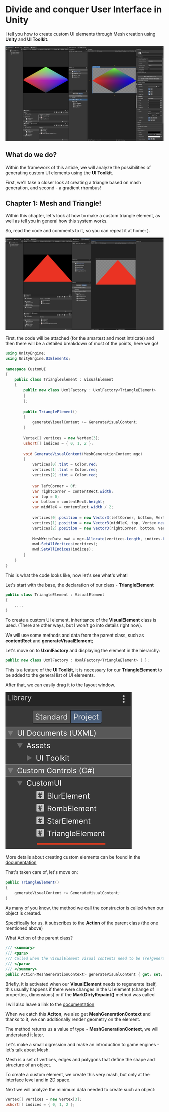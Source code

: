 # Divide and conquer User Interface in Unity

I tell you how to create custom UI elements through Mesh creation using **Unity** and **UI Toolkit**.

![alt](https://github.com/linzer0/divide-and-conquer-interfaces-in-Unity/blob/main/ReadmeResouces/0.png)

## What do we do?
Within the framework of this article, we will analyze the possibilities of generating custom UI elements using the **UI Toolkit**.

First, we'll take a closer look at creating a triangle based on mash generation, and second - a gradient rhombus!

## Chapter 1: Mesh and Triangle!
Within this chapter, let's look at how to make a custom triangle element, as well as tell you in general how this system works.

So, read the code and comments to it, so you can repeat it at home: ).

![alt](https://github.com/linzer0/divide-and-conquer-interfaces-in-Unity/blob/main/ReadmeResouces/1.png)

First, the code will be attached (for the smartest and most intricate) and then there will be a detailed breakdown of most of the points, here we go!

```csharp
using UnityEngine;
using UnityEngine.UIElements;

namespace CustomUI
{
    public class TriangleElement : VisualElement
    {
        public new class UxmlFactory : UxmlFactory<TriangleElement>
        {
        };

        public TriangleElement()
        {
            generateVisualContent += GenerateVisualContent;
        }

        Vertex[] vertices = new Vertex[3];
        ushort[] indices = { 0, 1, 2 };

        void GenerateVisualContent(MeshGenerationContext mgc)
        {
            vertices[0].tint = Color.red;
            vertices[1].tint = Color.red;
            vertices[2].tint = Color.red;

            var leftCorner = 0f;
            var rightCorner = contentRect.width;
            var top = 0;
            var bottom = contentRect.height;
            var middleX = contentRect.width / 2;

            vertices[0].position = new Vector3(leftCorner, bottom, Vertex.nearZ);
            vertices[1].position = new Vector3(middleX, top, Vertex.nearZ);
            vertices[2].position = new Vector3(rightCorner, bottom, Vertex.nearZ);

            MeshWriteData mwd = mgc.Allocate(vertices.Length, indices.Length);
            mwd.SetAllVertices(vertices);
            mwd.SetAllIndices(indices);
        }
    }
}
```


This is what the code looks like, now let's see what's what!

Let's start with the base, the declaration of our class - **TriangleElement**

```csharp
public class TriangleElement : VisualElement
{
    ....
}
```

To create a custom UI element, inheritance of the **VisualElement** class is used. (There are other ways, but I won't go into details right now).

We will use some methods and data from the parent class, such as **contentRect** and **generateVisualElement**;

Let's move on to **UxmlFactory** and displaying the element in the hierarchy:
```csharp
public new class UxmlFactory : UxmlFactory<TriangleElement> { };
```

This is a feature of the **UI Toolkit**, it is necessary for our **TriangleElement** to be added to the general list of UI elements.

After that, we can easily drag it to the layout window.

![alt](https://github.com/linzer0/divide-and-conquer-interfaces-in-Unity/blob/main/ReadmeResouces/2.png)

More details about creating custom elements can be found in the [documentation](https://docs.unity3d.com/Packages/com.unity.ui.builder@1.0/manual/uib-structuring-ui-custom-elements.html)


That's taken care of, let's move on:
```csharp
public TriangleElement()
{
    generateVisualContent += GenerateVisualContent;
}
```

As many of you know, the method we call the constructor is called when our object is created.

Specifically for us, it subscribes to the **Action** of the parent class (the one mentioned above)

What Action of the parent class?

```csharp
/// <summary>
/// <para>
/// Called when the VisualElement visual contents need to be (re)generated.
/// </para>
/// </summary>
public Action<MeshGenerationContext> generateVisualContent { get; set; }
```

Briefly, it is activated when our **VisualElement** needs to regenerate itself, this usually happens if there were changes in the UI element (change of properties, dimensions) or if the **MarkDirtyRepaint()** method was called

I will also leave a link to the [documentation](https://docs.unity3d.com/ScriptReference/UIElements.VisualElement-generateVisualContent.html)

When we catch this **Aciton**, we also get **MeshGenerationContext** and thanks to it, we can additionally render geometry on the element.

The method returns us a value of type - **MeshGenerationContext**, we will understand it later.

Let's make a small digression and make an introduction to game engines - let's talk about Mesh.

Mesh is a set of vertices, edges and polygons that define the shape and structure of an object.

To create a custom element, we create this very mash, but only at the interface level and in 2D space.

Next we will analyze the minimum data needed to create such an object:

```csharp
Vertex[] vertices = new Vertex[3];
ushort[] indices = { 0, 1, 2 };
```
